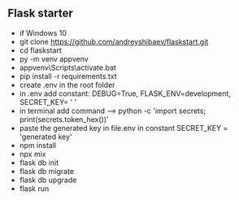 ## Flask starter
- if Windows 10
- git clone https://github.com/andreyshibaev/flaskstart.git
- cd flaskstart
- py -m venv appvenv
- appvenv\Scripts\activate.bat
- pip install -r requirements.txt
- create .env in the root folder
- in .env add constant: DEBUG=True, FLASK_ENV=development, SECRET_KEY= ' '
- in terminal add command --> python -c 'import secrets; print(secrets.token_hex())'
- paste the generated key in file.env in constant SECRET_KEY = 'generated key'
- npm install
- npx mix
- flask db init
- flask db migrate
- flask db upgrade
- flask run